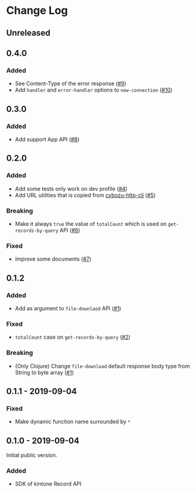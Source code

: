 # Change Log

## Unreleased

## 0.4.0
### Added
- See Content-Type of the error response ([#9](https://github.com/toyokumo/kintone-clj/pull/9))
- Add `handler` and `error-handler` options to `new-connection` ([#10](https://github.com/toyokumo/kintone-clj/pull/10))

## 0.3.0
### Added
- Add support App API ([#8](https://github.com/toyokumo/kintone-clj/pull/8))

## 0.2.0
### Added
- Add some tests only work on dev profile ([#4](https://github.com/toyokumo/kintone-clj/pull/4))
- Add URL utilities that is copied from [cybozu-http-clj](https://github.com/ayato-p/cybozu-http-clj/blob/master/src/cybozu_http/kintone/url.clj) ([#5](https://github.com/toyokumo/kintone-clj/pull/5))

### Breaking
- Make it always `true` the value of `totalCount` which is used on `get-records-by-query` API ([#6](https://github.com/toyokumo/kintone-clj/pull/6))

### Fixed
- Improve some documents ([#7](https://github.com/toyokumo/kintone-clj/pull/7))

## 0.1.2
### Added
- Add as argument to `file-downlaod` API ([#1](https://github.com/toyokumo/kintone-clj/pull/1))

### Fixed
- `totalCount` case on `get-records-by-query` ([#2](https://github.com/toyokumo/kintone-clj/pull/2))

### Breaking
- (Only Clojure) Change `file-download` default response body type from String to byte array ([#1](https://github.com/toyokumo/kintone-clj/pull/1))

## 0.1.1 - 2019-09-04
### Fixed
- Make dynamic function name surrounded by `*`

## 0.1.0 - 2019-09-04

Initial public version.

### Added
- SDK of kintone Record API
